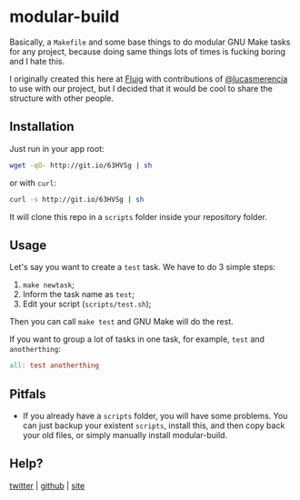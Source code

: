 # modular-build

Basically, a `Makefile` and some base things to do modular GNU Make
tasks for any project, because doing same things lots of times is
fucking boring and I hate this.

I originally created this here at [Fluig][0] with contributions of
[@lucasmerencia][1] to use with our project, but I decided that it
would be cool to share the structure with other people.

## Installation

Just run in your app root:

```sh
wget -qO- http://git.io/63HVSg | sh
```

or with `curl`:

```sh
curl -s http://git.io/63HVSg | sh
```

It will clone this repo in a `scripts` folder inside your repository folder.

## Usage

Let's say you want to create a `test` task. We have to do 3 simple steps:

1. `make newtask`;
1. Inform the task name as `test`;
1. Edit your script (`scripts/test.sh`);

Then you can call `make test` and GNU Make will do the rest.

If you want to group a lot of tasks in one task, for example, `test` and
`anotherthing`:

```Makefile
all: test anotherthing
```

## Pitfals

- If you already have a `scripts` folder, you will have some problems. You can just backup
your existent `scripts`, install this, and then copy back your old files, or simply
manually install modular-build.

## Help?

[twitter](http://twitter.com/caarlos0) |
[github](http://github.com/caarlos0) |
[site](http://carlosbecker.com)


[0]: http://www.fluig.com/
[1]: http://github.com/lucasmerencia
